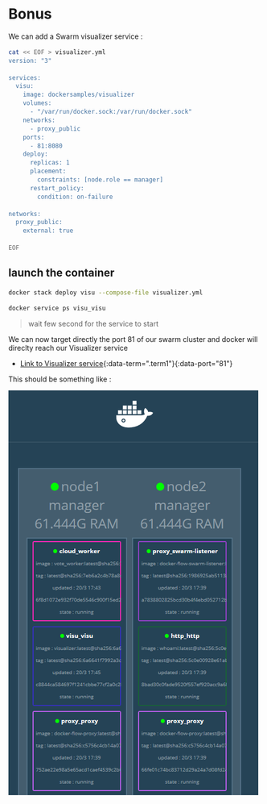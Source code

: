 # Bonus

We can add a Swarm visualizer service :

```bash
cat << EOF > visualizer.yml
version: "3"

services:
  visu:
    image: dockersamples/visualizer
    volumes:
      - "/var/run/docker.sock:/var/run/docker.sock"
    networks:
      - proxy_public
    ports:
      - 81:8080
    deploy:
      replicas: 1
      placement:
        constraints: [node.role == manager]
      restart_policy:
        condition: on-failure

networks:
  proxy_public:
    external: true

EOF
```

## launch the container

```bash
docker stack deploy visu --compose-file visualizer.yml
```

```bash
docker service ps visu_visu
```

> wait few second for the service to start

We can now target directly the port 81 of our swarm cluster and docker will direclty reach our Visualizer service

- [Link to Visualizer service](/){:data-term=".term1"}{:data-port="81"}

This should be something like :

![](./assets/visualizer.png)
